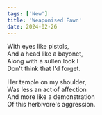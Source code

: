 ```yaml
---
tags: ['New']
title: 'Weaponised Fawn'
date: 2024-02-26
---
```


With eyes like pistols,  
And a head like a bayonet,  
Along with a sullen look I  
Don't think that I'd forget.

Her temple on my shoulder,  
Was less an act of affection  
And more like a demonstration  
Of this herbivore's aggression.  
